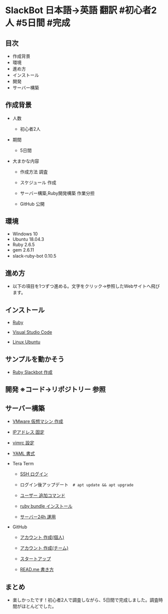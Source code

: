 # SlackBot 日本語→英語 翻訳 #初心者2人 #5日間 #完成

## 目次

- 作成背景
- 環境
- 進め方
- インストール
- 開発
- サーバー構築

## 作成背景
 
- 人数

  - 初心者2人

- 期間

  - 5日間

- 大まかな内容

  - 作成方法 調査

  - スケジュール 作成

  - サーバー構築,Ruby開発構築 作業分担

  - GitHub 公開

## 環境

- Windows 10
- Ubuntu 18.04.3
- Ruby 2.6.5
- gem 2.6.11
- slack-ruby-bot 0.10.5 　
   
## 進め方

- 以下の項目を1つずつ進める。文字をクリック→参照したWebサイトへ飛びます。

## インストール

- <a href ="https://prog-8.com/docs/ruby-env-win">Ruby</a>

- <a href ="https://azure.microsoft.com/ja-jp/products/visual-studio-code/">Visual Studio Code</a>

- <a href ="http://namco.hatenablog.jp/entry/2018/04/28/063059">Linux Ubuntu</a>

## サンプルを動かそう

- <a href ="https://hawksnowlog.blogspot.com/2017/12/create-slack-bot-with-ruby.html">Ruby Slackbot 作成</a>

## 開発 ※コード→リポジトリー 参照

## サーバー構築

  - <a href ="http://namco.hatenablog.jp/entry/2018/04/28/063059">VMware 仮想マシン 作成</a>

  - <a href ="https://www.yokoweb.net/2018/05/09/ubuntu18-network-fix-ip-address/">IPアドレス 固定</a>

  - <a href ="https://qiita.com/iwaseasahi/items/0b2da68269397906c14c">vimrc 設定</a>

  - <a href ="https://magazine.rubyist.net/articles/0009/0009-YAML.html">YAML 書式</a>  

- Tera Term

  - <a href ="https://aquarius-train.hatenablog.com/entry/SSH%E3%81%AE%E8%A8%AD%E5%AE%9A%E6%89%8B%E9%A0%86%28Ubuntu18_04%29%E3%81%A8Windows%E3%81%8B%E3%82%89%E3%81%AE%E3%82%A2%E3%82%AF%E3%82%BB%E3%82%B9%E7%A2%BA%E8%AA%8D%E6%89%8B%E9%A0%86">SSH ログイン</a>

  - ログイン後アップデート　`# apt update && apt upgrade`

  - <a href ="https://qiita.com/RYOSKATE/items/81b564b2ab281ec7f27d">ユーザー 追加コマンド</a>

  -  <a href ="https://qiita.com/banjo_kazui/items/b7f51dee80962421d628">ruby bundle インストール</a>

  - <a href ="https://www.atmarkit.co.jp/ait/articles/1708/24/news022.html">サーバー24h 運用</a>

   
- GitHub

  - <a href ="https://qiita.com/okumurakengo/items/848f7177765cf25fcde0">アカウント 作成(個人)</a>

  - <a href ="http://pheromone.hatenablog.com/entry/2015/05/27/154048">アカウント 作成(チーム)</a>

  - <a href ="https://techacademy.jp/magazine/6235">スタートアップ</a>

  - <a href ="https://cpp-learning.com/readme/">READ.me 書き方</a>

## まとめ

- 楽しかったです！初心者2人で調査しながら、5日間で完成しました。調査時間がほとんどでした。
